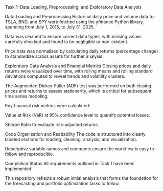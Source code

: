 Task 1: Data Loading, Preprocessing, and Exploratory Data Analysis

Data Loading and Preprocessing
Historical daily price and volume data for TSLA, BND, and SPY were fetched using the yfinance Python library, spanning from July 1, 2015, to July 31, 2025.

Data was cleaned to ensure correct data types, with missing values carefully checked and found to be negligible or non-existent.

Price data was normalized by calculating daily returns (percentage change) to standardize across assets for further analysis.

Exploratory Data Analysis and Financial Metrics
Closing prices and daily returns were visualized over time, with rolling means and rolling standard deviations computed to reveal trends and volatility clusters.

The Augmented Dickey-Fuller (ADF) test was performed on both closing prices and returns to assess stationarity, which is critical for subsequent time series modeling.

Key financial risk metrics were calculated:

Value at Risk (VaR) at 95% confidence level to quantify potential losses.

Sharpe Ratio to evaluate risk-adjusted returns.

Code Organization and Readability
The code is structured into clearly labeled sections for loading, cleaning, analysis, and visualization.

Descriptive variable names and comments ensure the workflow is easy to follow and reproducible.

Completion Status
All requirements outlined in Task 1 have been implemented.

This repository reflects a robust initial analysis that forms the foundation for the forecasting and portfolio optimization tasks to follow.
